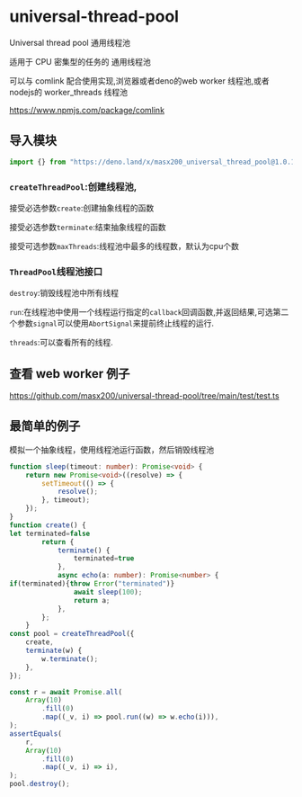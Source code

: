 # universal-thread-pool

Universal thread pool 通用线程池

适用于 CPU 密集型的任务的 通用线程池

可以与 comlink 配合使用实现,浏览器或者deno的web worker 线程池,或者 nodejs的 worker_threads 线程池

https://www.npmjs.com/package/comlink

## 导入模块

```ts
import {} from "https://deno.land/x/masx200_universal_thread_pool@1.0.1/mod.ts";
```

### `createThreadPool`:创建线程池,

接受必选参数`create`:创建抽象线程的函数

接受必选参数`terminate`:结束抽象线程的函数

接受可选参数`maxThreads`:线程池中最多的线程数，默认为cpu个数

### `ThreadPool`线程池接口

`destroy`:销毁线程池中所有线程

`run`:在线程池中使用一个线程运行指定的`callback`回调函数,并返回结果,可选第二个参数`signal`可以使用`AbortSignal`来提前终止线程的运行.

`threads`:可以查看所有的线程.

## 查看 web worker 例子

https://github.com/masx200/universal-thread-pool/tree/main/test/test.ts

## 最简单的例子

模拟一个抽象线程，使用线程池运行函数，然后销毁线程池

```ts
function sleep(timeout: number): Promise<void> {
    return new Promise<void>((resolve) => {
        setTimeout(() => {
            resolve();
        }, timeout);
    });
}
function create() {
let terminated=false
        return {
            terminate() {
                terminated=true
            },
            async echo(a: number): Promise<number> {
if(terminated){throw Error("terminated")}
                await sleep(100);
                return a;
            },
        };
    }
const pool = createThreadPool({
    create,
    terminate(w) {
        w.terminate();
    },
});

const r = await Promise.all(
    Array(10)
        .fill(0)
        .map((_v, i) => pool.run((w) => w.echo(i))),
);
assertEquals(
    r,
    Array(10)
        .fill(0)
        .map((_v, i) => i),
);
pool.destroy();
```
